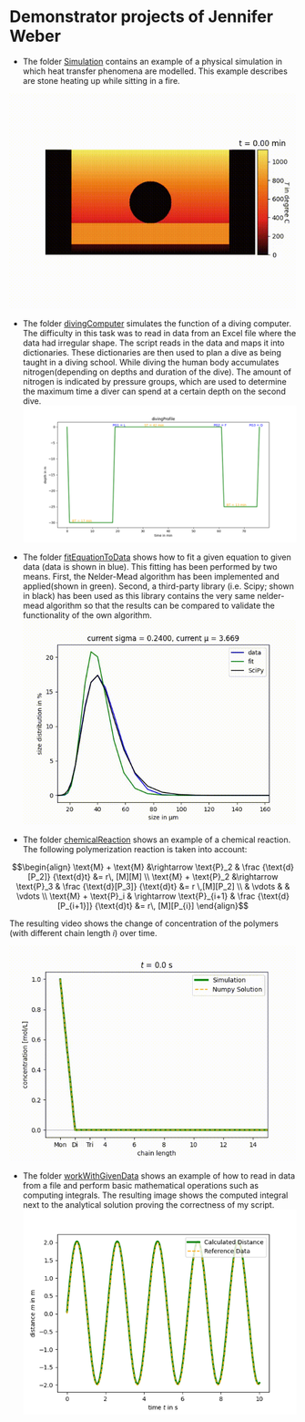 
# Demonstrator projects of Jennifer Weber
- The folder [Simulation](https://github.com/jennyweb/Demonstratoren/tree/main/Simulation) contains an example of a physical simulation in which heat transfer phenomena are modelled. This example describes are stone heating up while sitting in a fire. 

![Evolution of temperature over time](Simulation/ReadMeVisualization/result-temperature.gif)

- The folder [divingComputer](https://github.com/jennyweb/Demonstratoren/tree/main/divingComputer) simulates the function of a diving computer. The difficulty in this task was to read in data from an Excel file where the data had irregular shape. The script reads in the data and maps it into dictionaries. These dictionaries are then used to plan a dive as being taught in a diving school. While diving the human body accumulates nitrogen(depending on depths and duration of the dive). The amount of nitrogen is indicated by pressure groups, which are used to determine the maximum time a diver can spend at a certain depth on the second dive. 
 ![Alt text](divingComputer/Visualizations/divingProfile.png)

 - The folder [fitEquationToData](https://github.com/jennyweb/Demonstratoren/tree/main/fitEquationToData) shows how to fit a given equation to given data (data is shown in blue). This fitting has been performed by two means. First, the Nelder-Mead algorithm has been implemented and applied(shown in green). Second, a third-party library (i.e. Scipy; shown in black) has been used as this library contains the very same nelder-mead algorithm so that the results can be compared to validate the functionality of the own algorithm. 
  ![VisualizationOfFittingProgress](fitEquationToData/VisualizationOfFittingProgress.gif)

- The folder [chemicalReaction](https://github.com/jennyweb/Demonstratoren/tree/main/chemicalReaction) shows an example of a chemical reaction. The following polymerization reaction is taken into account:
 
```math
\begin{align}
\text{M} + \text{M} &\rightarrow \text{P}_2 & \frac {\text{d}[P_2]} {\text{d}t} &= r\, [M][M] \\
\text{M} + \text{P}_2 &\rightarrow \text{P}_3 & \frac {\text{d}[P_3]} {\text{d}t} &= r \,[M][P_2] \\
& \vdots &  & \vdots \\
\text{M} + \text{P}_i & \rightarrow \text{P}_{i+1} & \frac {\text{d}[P_{i+1}]} {\text{d}t} &= r\, [M][P_{i}]
\end{align}
```
The resulting video shows the change of concentration of the polymers (with different chain length $i$) over time.

![Video of the progress of polymerization over time](chemicalReaction/ReadMeObjects/progress-polymerization-over-time.gif)



- The folder [workWithGivenData](https://github.com/jennyweb/Demonstratoren/tree/main/workingWithGivenData) shows an example of how to read in data from a file and perform basic mathematical operations such as computing integrals. The resulting image shows the computed integral next to the analytical solution proving the correctness of my script. 
![Comparison of computed integral with the analytical solution](workingWithGivenData/calc-distanceVSgiven-distance.png)
